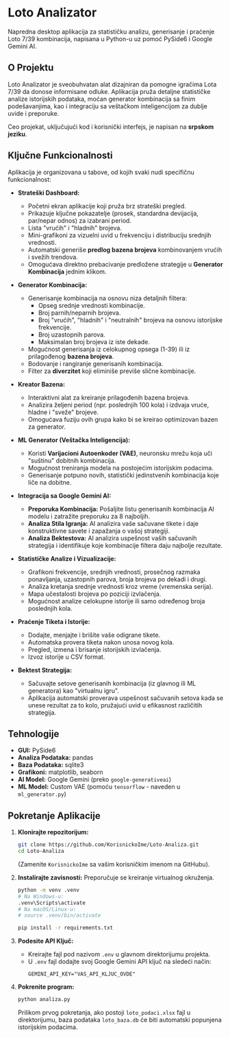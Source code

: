 # Loto Analizator

Napredna desktop aplikacija za statističku analizu, generisanje i praćenje Loto 7/39 kombinacija, napisana u Python-u uz pomoć PySide6 i Google Gemini AI.

## O Projektu

Loto Analizator je sveobuhvatan alat dizajniran da pomogne igračima Lota 7/39 da donose informisane odluke. Aplikacija pruža detaljne statističke analize istorijskih podataka, moćan generator kombinacija sa finim podešavanjima, kao i integraciju sa veštačkom inteligencijom za dublje uvide i preporuke.

Ceo projekat, uključujući kod i korisnički interfejs, je napisan na **srpskom jeziku**.

## Ključne Funkcionalnosti

Aplikacija je organizovana u tabove, od kojih svaki nudi specifičnu funkcionalnost:

*   **Strateški Dashboard:**
    *   Početni ekran aplikacije koji pruža brz strateški pregled.
    *   Prikazuje ključne pokazatelje (prosek, standardna devijacija, par/nepar odnos) za izabrani period.
    *   Lista "vrućih" i "hladnih" brojeva.
    *   Mini-grafikoni za vizuelni uvid u frekvenciju i distribuciju srednjih vrednosti.
    *   Automatski generiše **predlog bazena brojeva** kombinovanjem vrućih i svežih trendova.
    *   Omogućava direktno prebacivanje predložene strategije u **Generator Kombinacija** jednim klikom.

*   **Generator Kombinacija:**
    *   Generisanje kombinacija na osnovu niza detaljnih filtera:
        *   Opseg srednje vrednosti kombinacije.
        *   Broj parnih/neparnih brojeva.
        *   Broj "vrućih", "hladnih" i "neutralnih" brojeva na osnovu istorijske frekvencije.
        *   Broj uzastopnih parova.
        *   Maksimalan broj brojeva iz iste dekade.
    *   Mogućnost generisanja iz celokupnog opsega (1-39) ili iz prilagođenog **bazena brojeva**.
    *   Bodovanje i rangiranje generisanih kombinacija.
    *   Filter za **diverzitet** koji eliminiše previše slične kombinacije.

*   **Kreator Bazena:**
    *   Interaktivni alat za kreiranje prilagođenih bazena brojeva.
    *   Analizira željeni period (npr. poslednjih 100 kola) i izdvaja vruće, hladne i "sveže" brojeve.
    *   Omogućava fuziju ovih grupa kako bi se kreirao optimizovan bazen za generator.

*   **ML Generator (Veštačka Inteligencija):**
    *   Koristi **Varijacioni Autoenkoder (VAE)**, neuronsku mrežu koja uči "suštinu" dobitnih kombinacija.
    *   Mogućnost treniranja modela na postojećim istorijskim podacima.
    *   Generisanje potpuno novih, statistički jedinstvenih kombinacija koje liče na dobitne.

*   **Integracija sa Google Gemini AI:**
    *   **Preporuka Kombinacija:** Pošaljite listu generisanih kombinacija AI modelu i zatražite preporuku za 8 najboljih.
    *   **Analiza Stila Igranja:** AI analizira vaše sačuvane tikete i daje konstruktivne savete i zapažanja o vašoj strategiji.
    *   **Analiza Bektestova:** AI analizira uspešnost vaših sačuvanih strategija i identifikuje koje kombinacije filtera daju najbolje rezultate.

*   **Statističke Analize i Vizualizacije:**
    *   Grafikoni frekvencije, srednjih vrednosti, prosečnog razmaka ponavljanja, uzastopnih parova, broja brojeva po dekadi i drugi.
    *   Analiza kretanja srednje vrednosti kroz vreme (vremenska serija).
    *   Mapa učestalosti brojeva po poziciji izvlačenja.
    *   Mogućnost analize celokupne istorije ili samo određenog broja poslednjih kola.

*   **Praćenje Tiketa i Istorije:**
    *   Dodajte, menjajte i brišite vaše odigrane tikete.
    *   Automatska provera tiketa nakon unosa novog kola.
    *   Pregled, izmena i brisanje istorijskih izvlačenja.
    *   Izvoz istorije u CSV format.

*   **Bektest Strategija:**
    *   Sačuvajte setove generisanih kombinacija (iz glavnog ili ML generatora) kao "virtualnu igru".
    *   Aplikacija automatski proverava uspešnost sačuvanih setova kada se unese rezultat za to kolo, pružajući uvid u efikasnost različitih strategija.

## Tehnologije

*   **GUI:** PySide6
*   **Analiza Podataka:** pandas
*   **Baza Podataka:** sqlite3
*   **Grafikoni:** matplotlib, seaborn
*   **AI Model:** Google Gemini (preko `google-generativeai`)
*   **ML Model:** Custom VAE (pomoću `tensorflow` - naveden u `ml_generator.py`)

## Pokretanje Aplikacije

1.  **Klonirajte repozitorijum:**
    ```bash
    git clone https://github.com/KorisnickoIme/Loto-Analiza.git
    cd Loto-Analiza
    ```
    (Zamenite `KorisnickoIme` sa vašim korisničkim imenom na GitHubu).

2.  **Instalirajte zavisnosti:**
    Preporučuje se kreiranje virtualnog okruženja.
    ```bash
    python -m venv .venv
    # Na Windows-u:
    .venv\Scripts\activate
    # Na macOS/Linux-u:
    # source .venv/bin/activate
    
    pip install -r requirements.txt
    ```

3.  **Podesite API Ključ:**
    *   Kreirajte fajl pod nazivom `.env` u glavnom direktorijumu projekta.
    *   U `.env` fajl dodajte svoj Google Gemini API ključ na sledeći način:
        ```
        GEMINI_API_KEY="VAS_API_KLJUC_OVDE"
        ```

4.  **Pokrenite program:**
    ```bash
    python analiza.py
    ```
    Prilikom prvog pokretanja, ako postoji `loto_podaci.xlsx` fajl u direktorijumu, baza podataka `loto_baza.db` će biti automatski popunjena istorijskim podacima.

